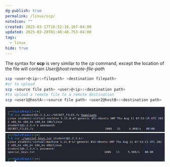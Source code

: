 ```yaml
---
dg-publish: true
permalink: /linux/scp/
noteIcon: ""
created: 2025-03-17T16:52:16.167-04:00
updated: 2025-03-20T01:48:40.753-04:00
tags:
  - linux
hide: true
---
```


The syntax for **scp** is very similar to the _cp_ command, except the location of the file will contain _User_@_host_:_remote-file-path_
```bash
scp <user>@<ip>:<filepath> <destination filepath>
#or to upload
scp <source file path> <user>@<ip>:<destination path>
#to upload a remote file to a remote destination
scp <user1@hostA>:<source file path> <user2@hostB>:<destination path>
```
![Pasted image 20221111013910.png](/src/site/img/Pasted%20image%2020221111013910.png)
![Pasted image 20221111014337.png](/src/site/img/Pasted%20image%2020221111014337.png)
